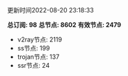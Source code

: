 更新时间2022-08-20 23:18:33

**总订阅: 98**
**总节点: 8602**
**有效节点: 2479**
- v2ray节点: 2119
- ss节点: 199
- trojan节点: 137
- ssr节点: 24
